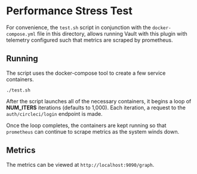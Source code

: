 # Performance Stress Test

For convenience, the `test.sh` script in conjunction with the `docker-compose.yml`
file in this directory, allows running Vault with this plugin with telemetry
configured such that metrics are scraped by prometheus.

## Running

The script uses the docker-compose tool to create a few service containers.

```
./test.sh
```

After the script launches all of the necessary containers, it begins a loop
of **NUM_ITERS** iterations (defaults to 1,000).  Each iteration, a request
to the `auth/circleci/login` endpoint is made.

Once the loop completes, the containers are kept running so that `prometheus`
can continue to scrape metrics as the system winds down.

## Metrics

The metrics can be viewed at `http://localhost:9090/graph`.